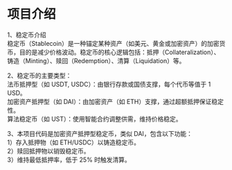 # 项目介绍

1、稳定币介绍  
稳定币（Stablecoin）是一种锚定某种资产（如美元、黄金或加密资产）的加密货币，目的是减少价格波动。稳定币的核心逻辑包括：抵押（Collateralization）、铸造（Minting）、赎回（Redemption）、清算（Liquidation）等。

2、稳定币的主要类型：  
法币抵押型（如 USDT, USDC）：由银行存款或国债支撑，每个代币等值于 1 USD。  
加密资产抵押型（如 DAI）：由加密资产（如 ETH）支撑，通过超额抵押保证稳定性。  
算法稳定币（如 UST）：使用智能合约调整供需，维持价格稳定。  

3、本项目代码是加密资产抵押型稳定币，类似 DAI，包含以下功能：  
1）存入抵押物（如 ETH/USDC）以铸造稳定币。  
2）赎回抵押物以销毁稳定币。  
3）维持最低抵押率，低于 25% 时触发清算。  
